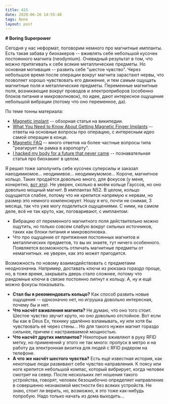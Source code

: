 ```yaml
---
title: 415
date: 2020-06-26 14:55:48
tags: None
layout: post
---
```


**# Boring Superpower**

Сегодня у нас неформат, поговорим немного про магнитные импланты. Есть такая забава у биохакеров -- вживлять себе небольшой кусочек постоянного магнита (neodymium). Очевидный результат в том, что можно притягивать к себе всякие металлические предметы. Но основная мотивация -- развить себе "шестое чувство". Через небольшое время после операции вокруг магнита зарастают нервы, что позволяет хорошо чувствовать его движение, и тем самым ощущать магнитные поля и металлические предметы. Переменные магнитные поля, возникающие вокруг проводов и электроприборов (особенно блоков питания и микроволновок), по идее, дают интересное ощущение небольшой вибрации (потому что оно переменное, да).

По теме тонны материала:

+ [Magnetic implant](https://en.wikipedia.org/wiki/Magnetic_implant) -- обзорная статья на википедии.
+ [What You Need to Know About Getting Magnetic Finger Implants](https://io9.gizmodo.com/what-you-need-to-know-about-getting-magnetic-finger-imp-813537993) -- ответы на основные вопросы про операцию, с интересным идео самой операции в конце.
+ [Magnetic FAQ](http://stevehaworth.com/magnetic-faq/) -- много ответов на более частные вопросы типа "реагирует ли рамка в аэропорту".
+ [I hacked my body for a future that never came](https://www.theverge.com/2017/7/21/15999544/biohacking-finger-magnet-human-augmentation-loss) -- познавательная статья про биохакинг в целом.

Я решил тоже заполучить себе кусочек суперсилы и заказал наеодимиомое... неодимивое... неодимиумомое... Короче, магнитное кольцо. Таких продаётся довольно много, для фокусов (у меня, конкретно, [вот это](https://www.amazon.de/gp/product/B01E9VIY1M/?th=1)). Не уверен, сколько в моём кольце Гауссов, но оно довольно мощный магнит. В имплантах N52. В целом, кольцо ощущается слабее, потому что не крепится напрямую к нервам, но размер это немного компенсирует. Ношу я его, почти не снимая, 3 месяца, так что уже могу поделиться ощущениями. С ними, на самом деле, всё не так круто, как, поговаривают, с имплантом:

+ Вибрацию от переменного магнитного поля действительно можно ощутить, но только совсем слабую вокруг сильных источников, таких как блоки питания и микроволновка. 
+ Что про ощущение от притяжения постоянных магнитов и металлических предметов, то вы их знаете, тут ничего особенного. Появляется возможность отличать магнитные предметы от немагнитных. не уверен, как это может пригодится.

Возможность по новому взаимодействовать с предметами неоднозначна. Например, доставать ключи из рюкзака гораздо проще, но, в тоже время, закрывать дверь стало сложнее, потому что рандомные ключи в связке постоянно липнут к кольцу. А, ну и ещё можно фокусы показывать.

+ **Стал бы я рекомендовать кольцо?** Как способ развить новые ощущения -- однозначно нет, но игрушка довольно интересная, почему бы и нет.
+ **Что насчёт вживления магнита?** Не думаю, что оно того стоит. Шестое чувство звучит круто, но оно довольно отстойное. Вот если бы как в Deus Ex, технику удалённо взламывать, ну или хотя бы чувствовать её через стены... Но для такого нужен магнит гораздо сильнее, причем с настраиваемой мощностью.
+ **Что насчёт других имплантов?** Некоторые вживляют в руку RFID метку, но применений у этого не так много: пропуск в метро и на работу да электронная визитка для людей с RFID ридером на телефоне. 
+ **А что же насчёт шестого чувства?** Есть ещё известная история, как некоторые люди развивают себе чувство направления. К поясу или ноге крепится небольшой компас, который вибрирует, когда человек смотрит на север. После нескольких лет ношения такого устройства, говорят, человек безошибочно определяет направление в совершенно незнакомой местности без всяких устройств. Не знаю, стоит ли верить, но, возможно, я это тоже как-нибудь попробую. Надо только начать из дома выходить...
